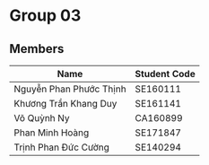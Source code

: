# Group 03 
## Members
| Name  | Student Code|
|---|---|
| Nguyễn Phan Phước Thịnh | SE160111 |
| Khương Trần Khang Duy | SE161141 |
| Võ Quỳnh Ny | CA160899 |
| Phan Minh Hoàng  | SE171847 |
| Trịnh Phan Đức Cường | SE140294 | 
